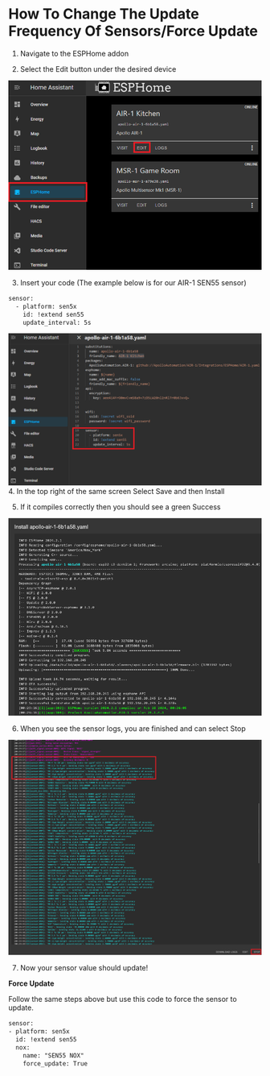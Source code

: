 # How To Change The Update Frequency Of Sensors/Force Update

 1. Navigate to the ESPHome addon  
  
 2. Select the Edit button under the desired device

![ESPHome Edit Button.png](../assets/esphome-edit-button.png)

 3. Insert your code (The example below is for our AIR-1 SEN55 sensor)

```
sensor:
  - platform: sen5x
    id: !extend sen55
    update_interval: 5s
```

![SEN55 update interval.png](../assets/sen55-update-interval.png)   
 4. In the top right of the same screen Select Save and then Install   
  
 5. If it compiles correctly then you should see a green Success

![Install Success.png](../assets/install-success.png)

 6. When you see the sensor logs, you are finished and can select Stop

![Sensor Log Stop.png](../assets/sensor-log-stop.png)

 7. Now your sensor value should update!  
  
**Force Update**

Follow the same steps above but use this code to force the sensor to update.

```
sensor:
- platform: sen5x
  id: !extend sen55
  nox:
    name: "SEN55 NOX"
    force_update: True
```
